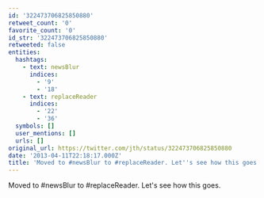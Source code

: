 ```yaml
---
id: '322473706825850880'
retweet_count: '0'
favorite_count: '0'
id_str: '322473706825850880'
retweeted: false
entities:
  hashtags:
    - text: newsBlur
      indices:
        - '9'
        - '18'
    - text: replaceReader
      indices:
        - '22'
        - '36'
  symbols: []
  user_mentions: []
  urls: []
original_url: https://twitter.com/jth/status/322473706825850880
date: '2013-04-11T22:18:17.000Z'
title: 'Moved to #newsBlur to #replaceReader. Let''s see how this goes.'
---
```


Moved to #newsBlur to #replaceReader. Let's see how this goes.